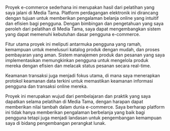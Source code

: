 Proyek e-commerce sederhana ini merupakan hasil dari pelatihan yang saya jalani di Media Tama. Platform perdagangan elektronik ini dirancang dengan tujuan untuk memberikan pengalaman belanja online yang intuitif dan efisien bagi pengguna. Dengan bimbingan dan pengetahuan yang saya peroleh dari pelatihan di Media Tama, saya dapat mengembangkan sistem yang dapat memenuhi kebutuhan dasar pengguna e-commerce.

Fitur utama proyek ini meliputi antarmuka pengguna yang ramah, kemampuan untuk menelusuri katalog produk dengan mudah, dan proses pembayaran yang aman. Sistem manajemen produk dan pesanan yang saya implementasikan memungkinkan pengguna untuk mengelola produk mereka dengan efisien dan melacak status pesanan secara real-time.

Keamanan transaksi juga menjadi fokus utama, di mana saya menerapkan protokol keamanan data terkini untuk memastikan keamanan informasi pengguna dan transaksi online mereka.

Proyek ini merupakan wujud dari pembelajaran dan praktik yang saya dapatkan selama pelatihan di Media Tama, dengan harapan dapat memberikan nilai tambah dalam dunia e-commerce. Saya berharap platform ini tidak hanya memberikan pengalaman berbelanja yang baik bagi pengguna tetapi juga menjadi landasan untuk pengembangan kemampuan saya di bidang pengembangan perangkat lunak.
